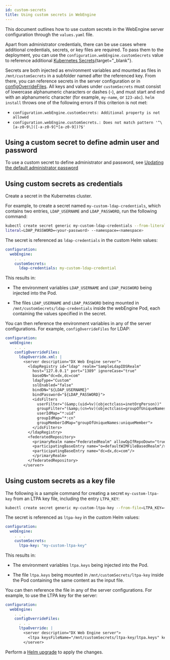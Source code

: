 ```yaml
---
id: custom-secrets
title: Using custom secrets in WebEngine
---
```


This document outlines how to use custom secrets in the WebEngine server configuration through the `values.yaml` file.

Apart from administrator credentials, there can be use cases where additional credentials, secrets, or key files are required. To pass them to the deployment, you can use the `configuration.webEngine.customSecrets` value to reference additional [Kubernetes Secrets](https://kubernetes.io/docs/concepts/configuration/secret/){target="_blank"}.

Secrets are both injected as environment variables and mounted as files in `/mnt/customSecrets` in a subfolder named after the referenced key. From there, you can reference secrets in the server configuration or in [configOverrideFiles](./configuration_changes_using_overrides.md). All keys and values under `customSecrets` must consist of lowercase alphanumeric characters or dashes (-), and must start and end with an alphanumeric character (for example, `my-name`, or `123-abc`). `helm install` throws one of the following errors if this criterion is not met:

- `configuration.webEngine.customSecrets: Additional property is not allowed`
- `configuration.webEngine.customSecrets.: Does not match pattern '^\[a-z0-9\]([-a-z0-9]*[a-z0-9])?$'`

## Using a custom secret to define admin user and password

To use a custom secret to define administrator<!--It is not possible to change the `wpsadmin` username at this time, should we remove "admin" here? --> and password, see [Updating the default administrator password](update_wpsadmin_password.md)

## Using custom secrets as credentials

Create a secret in the Kubernetes cluster.

For example, to create a secret named `my-custom-ldap-credentials`, which contains two entries, `LDAP_USERNAME` and `LDAP_PASSWORD`, run the following command:

```bash
kubectl create secret generic my-custom-ldap-credentials --from-literal=LDAP_USERNAME=<your-username> --from-
literal=LDAP_PASSWORD=<your-password> --namespace=<namespace> 
```

The secret is referenced as `ldap-credentials` in the custom Helm values:

```yaml
configuration: 
  webEngine:
    . . . 
    customSecrets: 
      ldap-credentials: my-custom-ldap-credential
```

This results in:

- The environment variables `LDAP_USERNAME` and `LDAP_PASSWORD` being injected into the Pod.

- The files `LDAP_USERNAME` and `LDAP_PASSWORD` being mounted in `/mnt/customSecrets/ldap-credentials` inside the webEngine Pod, each containing the values specified in the secret.

You can then reference the environment variables in any of the server configurations. For example, `configOverrideFiles` for LDAP:

```yaml
configuration: 
  webEngine:
    . . .
    configOverrideFiles:
      ldapOverride.xml: | 
        <server description="DX Web Engine server"> 
          <ldapRegistry id="ldap" realm="SampleLdapIDSRealm"
            host="127.0.0.1" port="1389" ignoreCase="true"
            baseDN="dc=dx,dc=com"
            ldapType="Custom"
            sslEnabled="false"
            bindDN="${LDAP_USERNAME}"
            bindPassword="${LDAP_PASSWORD}">
            <idsFilters
              userFilter="(&amp;(uid=%v)(objectclass=inetOrgPerson))"
              groupFilter="(&amp;(cn=%v)(objectclass=groupOfUniqueNames))"
              userIdMap="*:uid"
              groupIdMap="*:cn"
              groupMemberIdMap="groupOfUniqueNames:uniqueMember">
            </idsFilters>
          </ldapRegistry>
          <federatedRepository>
            <primaryRealm name="FederatedRealm" allowOpIfRepoDown="true">
            <participatingBaseEntry name="o=defaultWIMFileBasedRealm"/>
            <participatingBaseEntry name="dc=dx,dc=com"/>
            </primaryRealm>
          </federatedRepository>
        </server>
```

## Using custom secrets as a key file

The following is a sample command for creating a secret `my-custom-ltpa-key` from an LTPA key file, including the entry `LTPA_KEY`:

``` bash
kubectl create secret generic my-custom-ltpa-key --from-file=LTPA_KEY=<path-to-key-file> --namespace=<namespace>
```

The secret is referenced as `ltpa-key` in the custom Helm values:

```yaml
configuration: 
  webEngine:
    . . . 
    customSecrets: 
      ltpa-key: "my-custom-ltpa-key"
```

This results in:

- The environment variables `ltpa.keys` being injected into the Pod.

- The file `ltpa.keys` being mounted in `/mnt/customSecrets/ltpa-key` inside the Pod containing the same content as the input file.

You can then reference the file in any of the server configurations. For example, to use the LTPA key for the server:

```yaml
configuration: 
  webEngine:
    . . . 
    configOverrideFiles: 
      . . .
      ltpaOverride: | 
        <server description="DX Web Engine server">  
          <ltpa keysFileName="/mnt/customSecrets/ltpa-key/ltpa.keys" keysPassword="myLtpaKeyPassword" /> 
        </server> 
```

Perform a [Helm upgrade](./helm_upgrade_values.md) to apply the changes.